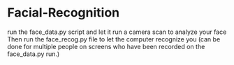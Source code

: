# Facial-Recognition
run the face_data.py script and let it run a camera scan to analyze your face
Then run the face_recog.py file to let the computer recognize you (can be done for multiple people on screens who have been recorded on the face_data.py run.)

